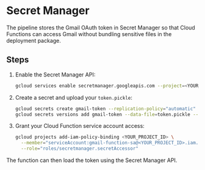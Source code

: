 # Secret Manager

The pipeline stores the Gmail OAuth token in Secret Manager so that Cloud Functions can access Gmail without bundling sensitive files in the deployment package.

## Steps

1. Enable the Secret Manager API:

   ```bash
   gcloud services enable secretmanager.googleapis.com --project=<YOUR_PROJECT_ID>
   ```

2. Create a secret and upload your `token.pickle`:

   ```bash
   gcloud secrets create gmail-token --replication-policy="automatic" --project=<YOUR_PROJECT_ID>
   gcloud secrets versions add gmail-token --data-file=token.pickle --project=<YOUR_PROJECT_ID>
   ```

3. Grant your Cloud Function service account access:

   ```bash
   gcloud projects add-iam-policy-binding <YOUR_PROJECT_ID> \
     --member="serviceAccount:gmail-function-sa@<YOUR_PROJECT_ID>.iam.gserviceaccount.com" \
     --role="roles/secretmanager.secretAccessor"
   ```

The function can then load the token using the Secret Manager API.
